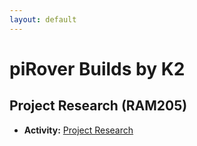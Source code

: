 ```yaml
---
layout: default
---
```


# piRover Builds by K2

## Project Research (RAM205)

- **Activity:** [Project Research](StudentIntroB.docx)
